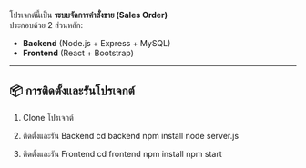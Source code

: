 โปรเจกต์นี้เป็น **ระบบจัดการคำสั่งขาย (Sales Order)**  
ประกอบด้วย 2 ส่วนหลัก:
- **Backend** (Node.js + Express + MySQL)
- **Frontend** (React + Bootstrap)

---

## 📦 การติดตั้งและรันโปรเจกต์

1) Clone โปรเจกต์

2) ติดตั้งและรัน Backend
cd backend
npm install
node server.js

3) ติดตั้งและรัน Frontend
cd frontend
npm install
npm start
